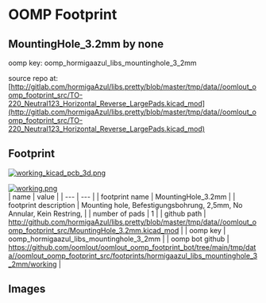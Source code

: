 # OOMP Footprint  
## MountingHole_3.2mm  by none  
  
oomp key: oomp_hormigaazul_libs_mountinghole_3_2mm  
  
source repo at: [http://gitlab.com/hormigaAzul/libs.pretty/blob/master/tmp/data//oomlout_oomp_footprint_src/TO-220_Neutral123_Horizontal_Reverse_LargePads.kicad_mod](http://gitlab.com/hormigaAzul/libs.pretty/blob/master/tmp/data//oomlout_oomp_footprint_src/TO-220_Neutral123_Horizontal_Reverse_LargePads.kicad_mod)  
## Footprint  
  
[![working_kicad_pcb_3d.png](working_kicad_pcb_3d_600.png)](working_kicad_pcb_3d.png)  
  
[![working.png](working_600.png)](working.png)  
| name | value | 
| --- | --- | 
| footprint name | MountingHole_3.2mm | 
| footprint description | Mounting hole, Befestigungsbohrung, 2,5mm, No Annular, Kein Restring, | 
| number of pads | 1 | 
| github path | http://github.com/hormigaAzul/libs.pretty/blob/master/tmp/data//oomlout_oomp_footprint_src/MountingHole_3.2mm.kicad_mod | 
| oomp key | oomp_hormigaazul_libs_mountinghole_3_2mm | 
| oomp bot github | https://github.com/oomlout/oomlout_oomp_footprint_bot/tree/main/tmp/data//oomlout_oomp_footprint_src/footprints/hormigaazul_libs_mountinghole_3_2mm/working | 
## Images  
